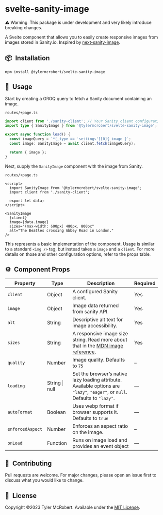 # svelte-sanity-image

:warning: Warning: This package is under development and very likely introduce breaking changes.

A Svelte component that allows you to easily create responsive images from images stored in Sanity.io. Inspired by [next-sanity-image](https://github.com/lorenzodejong/next-sanity-image).

## 📦&ensp;Installation

```
npm install @tylermcrobert/svelte-sanity-image
```

## 🚀&ensp;Usage

Start by creating a GROQ query to fetch a Sanity document containing an image.

<p><code>routes/+page.ts</code></p>

```typescript
import client from './sanity-client'; // Your Sanity client configuration
import type { SanityImage } from '@tylermcrobert/svelte-sanity-image'; // Optional typing

export async function load() {
  const imageQuery = `*[_type == 'settings'][0]{ image }`;
  const image: SanityImage = await client.fetch(imageQuery);

  return { image };
}
```

Next, supply the `SanityImage` component with the image from Sanity.

<p><code>routes/+page.ts</code></p>

```svelte
<script>
  import SanityImage from '@tylermcrobert/svelte-sanity-image';
  import client from './sanity-client';

  export let data;
</script>

<SanityImage
  {client}
  image={data.image}
  sizes="(max-width: 600px) 480px, 800px"
  alt="The Beatles crossing Abbey Road in London."
/>
```

This represents a basic implementation of the component.
Usage is similar to a standard `<img />` tag, but instead takes a `image` and a `client`. For more details on those and other configuration options, refer to the props table.

## ⚙️&ensp;Component Props

| Property         | Type           | Description                                                                                                                                             | Required |
| ---------------- | -------------- | ------------------------------------------------------------------------------------------------------------------------------------------------------- | -------- |
| `client`         | Object         | A configured Sanity client.                                                                                                                             | Yes      |
| `image`          | Object         | Image data returned from sanity API.                                                                                                                    | Yes      |
| `alt`            | String         | Descriptive alt text for image accessibility.                                                                                                           | Yes      |
| `sizes`          | String         | A responsive image size string. Read more about that in the [MDN image reference](https://developer.mozilla.org/en-US/docs/Web/HTML/Element/img#sizes). | Yes      |
| `quality`        | Number         | Image quality. Defaults to `75`                                                                                                                         | –        |
| `loading`        | String \| null | Set the browser’s native lazy loading attribute. Available options are `"lazy"`, `"eager"`, or `null`. Defaults to `"lazy"`.                            | —        |
| `autoFormat`     | Boolean        | Uses webp format if browser supports it. Defaults to `true`                                                                                             | —        |
| `enforcedAspect` | Number         | Enforces an aspect ratio on the image.                                                                                                                  | –        |
| `onLoad`         | Function       | Runs on image load and provides an event object                                                                                                         | —        |

## 🤝&ensp;Contributing

Pull requests are welcome. For major changes, please open an issue first
to discuss what you would like to change.

## 📜&ensp;License

Copyright ©2023 Tyler McRobert. Available under the [MIT License](https://choosealicense.com/licenses/mit/).
